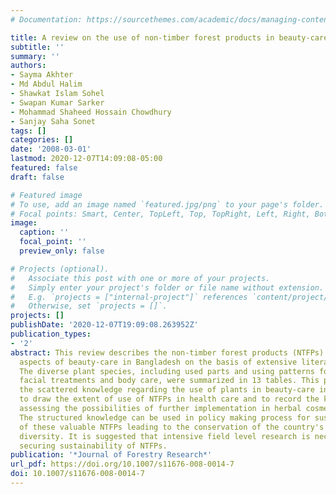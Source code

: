 ```yaml
---
# Documentation: https://sourcethemes.com/academic/docs/managing-content/

title: A review on the use of non-timber forest products in beauty-care in Bangladesh
subtitle: ''
summary: ''
authors:
- Sayma Akhter
- Md Abdul Halim
- Shawkat Islam Sohel
- Swapan Kumar Sarker
- Mohammad Shaheed Hossain Chowdhury
- Sanjay Saha Sonet
tags: []
categories: []
date: '2008-03-01'
lastmod: 2020-12-07T14:09:08-05:00
featured: false
draft: false

# Featured image
# To use, add an image named `featured.jpg/png` to your page's folder.
# Focal points: Smart, Center, TopLeft, Top, TopRight, Left, Right, BottomLeft, Bottom, BottomRight.
image:
  caption: ''
  focal_point: ''
  preview_only: false

# Projects (optional).
#   Associate this post with one or more of your projects.
#   Simply enter your project's folder or file name without extension.
#   E.g. `projects = ["internal-project"]` references `content/project/deep-learning/index.md`.
#   Otherwise, set `projects = []`.
projects: []
publishDate: '2020-12-07T19:09:08.263952Z'
publication_types:
- '2'
abstract: This review describes the non-timber forest products (NTFPs) used for different
  aspects of beauty-care in Bangladesh on the basis of extensive literature survey.
  The diverse plant species, including used parts and using patterns for hair care,
  facial treatments and body care, were summarized in 13 tables. This paper accumulate
  the scattered knowledge regarding the use of plants in beauty-care in Bangladesh,
  to draw the extent of use of NTFPs in health care and to record the knowledge for
  assessing the possibilities of further implementation in herbal cosmetics industries.
  The structured knowledge can be used in policy making process for sustainable management
  of these valuable NTFPs leading to the conservation of the country's biological
  diversity. It is suggested that intensive field level research is necessary for
  securing sustainability of NTFPs.
publication: '*Journal of Forestry Research*'
url_pdf: https://doi.org/10.1007/s11676-008-0014-7
doi: 10.1007/s11676-008-0014-7
---
```

